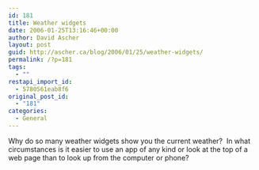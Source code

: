 ```yaml
---
id: 181
title: Weather widgets
date: 2006-01-25T13:16:46+00:00
author: David Ascher
layout: post
guid: http://ascher.ca/blog/2006/01/25/weather-widgets/
permalink: /?p=181
tags:
  - ""
restapi_import_id:
  - 5780561eab8f6
original_post_id:
  - "181"
categories:
  - General
---
```

Why do so many weather widgets show you the current weather?&nbsp; In what circumstances is it easier to use an app of any kind or look at the top of a web page than to look up from the computer or phone?